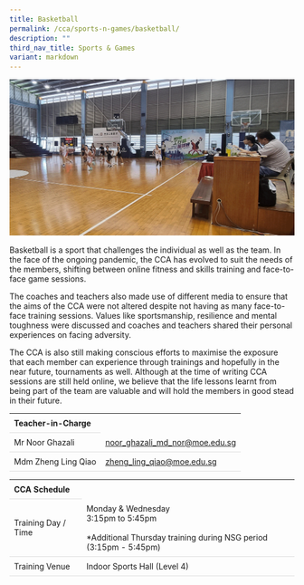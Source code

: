 ```yaml
---
title: Basketball
permalink: /cca/sports-n-games/basketball/
description: ""
third_nav_title: Sports & Games
variant: markdown
---
```

<style>
table {
  border-collapse: collapse;
  width: 100%;
}

th, td {
  padding: 8px;
  text-align: left;
  border-bottom: 1px solid #ddd;
}

tr:hover {background-color: beige;}
</style>
<img src="/images/CCA/Basketball/basketball.gif">

<p>Basketball is a sport that challenges the individual as well as the team. In the face of the ongoing pandemic, the CCA has evolved to suit the needs of the members, shifting between online fitness and skills training and face-to-face game sessions.

The coaches and teachers also made use of different media to ensure that the aims of the CCA were not altered despite not having as many face-to-face training sessions. Values like sportsmanship, resilience and mental toughness were discussed and coaches and teachers shared their personal experiences on facing adversity.

The CCA is also still making conscious efforts to maximise the exposure that each member can experience through trainings and hopefully in the near future, tournaments as well. Although at the time of writing CCA sessions are still held online, we believe that the life lessons learnt from being part of the team are valuable and will hold the members in good stead in their future. </p>
<table>
	<tbody>
		<tr>
			<th colspan="1">Teacher-in-Charge</th>
</tr>
		<tr>
	<td rowspan="1">Mr Noor Ghazali</td>
 <td><a target="" href="mailto:noor_ghazali_md_nor@moe.edu.sg">noor_ghazali_md_nor@moe.edu.sg</a></td>
	 	</tr>
<tr>
	<td rowspan="1">Mdm Zheng Ling Qiao</td>
 <td><a target="" href="mailto:zheng_ling_qiao@moe.edu.sg">zheng_ling_qiao@moe.edu.sg</a></td>
	</tr>
</tbody>
</table>
<table>
 <tbody><tr><th colspan="1">CCA Schedule</th>
</tr>
	 <tr>
	<td rowspan="1"> Training Day / Time</td>
<td>Monday &amp; Wednesday<br>
	3:15pm to 5:45pm<br><br>
		 *Additional Thursday training during NSG period (3:15pm - 5:45pm) 
		 </td>
	 	</tr>
<tr>
	<td rowspan="1">Training Venue</td>
 <td rowspan="1"> Indoor Sports Hall (Level 4)</td>
	</tr>
</tbody>
</table>